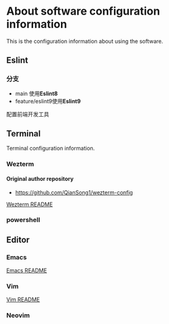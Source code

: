# About software configuration information

This is the configuration information about using the software.

## Eslint

### 分支

- main 使用**Eslint8**
- feature/eslint9使用**Eslint9**

配置前端开发工具

## Terminal

Terminal configuration information.

### Wezterm

#### Original author repository

- <https://github.com/QianSong1/wezterm-config>

[Wezterm README](mcge-wezterm/README.md)

### powershell

## Editor

### Emacs

[Emacs README](mcge-emacs/README.org)

### Vim

[Vim README](mcge-vimrc/README.org)

### Neovim
